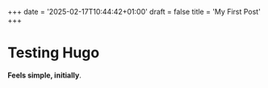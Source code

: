+++
date = '2025-02-17T10:44:42+01:00'
draft = false
title = 'My First Post'
+++
# Testing Hugo
**Feels simple, initially**.

